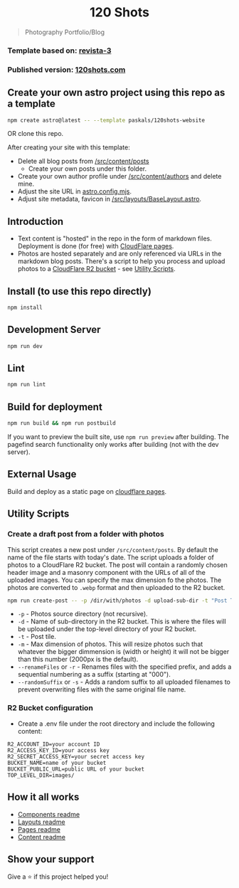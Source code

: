 <h1 align="center">120 Shots</h1>

> Photography Portfolio/Blog

### Template based on: [revista-3](https://github.com/erfianugrah/revista-3)

### Published version: [120shots.com](https://120shots.com)

## Create your own astro project using this repo as a template

```sh
npm create astro@latest -- --template paskals/120shots-website
```

OR clone this repo.

After creating your site with this template:

- Delete all blog posts from [/src/content/posts](/src/content/posts)
  - Create your own posts under this folder.
- Create your own author profile under [/src/content/authors](/src/content/authors) and delete mine.
- Adjust the site URL in [astro.config.mjs](/astro.config.mjs).
- Adjust site metadata, favicon in [/src/layouts/BaseLayout.astro](/src/layouts/BaseLayout.astro).

## Introduction

- Text content is "hosted" in the repo in the form of markdown files. Deployment is done (for free) with [CloudFlare pages](https://pages.cloudflare.com).
- Photos are hosted separately and are only referenced via URLs in the markdown blog posts. There's a script to help you process and upload photos to a [CloudFlare R2 bucket](https://developers.cloudflare.com/r2/) - see [Utility Scripts](#utility-scripts).

## Install (to use this repo directly)

```sh
npm install
```

## Development Server

```sh
npm run dev
```

## Lint
```sh
npm run lint
```

## Build for deployment

```sh
npm run build && npm run postbuild
```

If you want to preview the built site, use `npm run preview` after building. The pagefind search functionality only works after building (not with the dev server).

## External Usage

Build and deploy as a static page on [cloudflare pages](https://developers.cloudflare.com/pages/framework-guides/deploy-an-astro-site/).

<h2 id="utility-scripts">Utility Scripts</h3>

### Create a draft post from a folder with photos

This script creates a new post under `/src/content/posts`. By default the name of the file starts with today's date. The script uploads a folder of photos to a CloudFlare R2 bucket. The post will contain a randomly chosen header image and a masonry component with the URLs of all of the uploaded images.
You can specify the max dimension fo the photos. The photos are converted to `.webp` format and then uploaded to the R2 bucket.

```sh
npm run create-post -- -p /dir/with/photos -d upload-sub-dir -t "Post Title" -m 2000 -r "File Name Prefix" --randomSuffix
```

- `-p` - Photos source directory (not recursive).
- `-d` - Name of sub-directory in the R2 bucket. This is where the files will be uploaded under the top-level directory of your R2 bucket.
- `-t` - Post tile.
- `-m` - Max dimension of photos. This will resize photos such that whatever the bigger dimmension is (width or height) it will not be bigger than this number (2000px is the default).
- `--renameFiles` or `-r` - Renames files with the specified prefix, and adds a sequential numbering as a suffix (starting at "000").
- `--randomSuffix` or `-s` - Adds a random suffix to all uploaded filenames to prevent overwriting files with the same original file name.

### R2 Bucket configuration

- Create a .env file under the root directory and include the following content:

```env
R2_ACCOUNT_ID=your account ID
R2_ACCESS_KEY_ID=your access key
R2_SECRET_ACCESS_KEY=your secret access key
BUCKET_NAME=name of your bucket
BUCKET_PUBLIC_URL=public URL of your bucket
TOP_LEVEL_DIR=images/
```

## How it all works

- [Components readme](src/Components-README.md)
- [Layouts readme](src/Layouts-README.md)
- [Pages readme](src/Pages-README.md)
- [Content readme](src/Content-README.md)

## Show your support

Give a ⭐️ if this project helped you!
